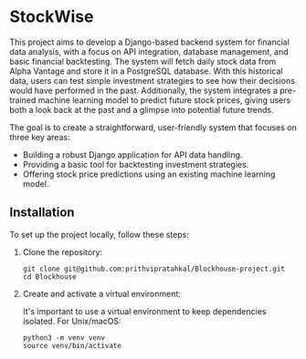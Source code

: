 # StockWise

This project aims to develop a Django-based backend system for financial data analysis, with a focus on API integration, database management, and basic financial backtesting. The system will fetch daily stock data from Alpha Vantage and store it in a PostgreSQL database. With this historical data, users can test simple investment strategies to see how their decisions would have performed in the past. Additionally, the system integrates a pre-trained machine learning model to predict future stock prices, giving users both a look back at the past and a glimpse into potential future trends.

The goal is to create a straightforward, user-friendly system that focuses on three key areas:

- Building a robust Django application for API data handling.
- Providing a basic tool for backtesting investment strategies.
- Offering stock price predictions using an existing machine learning model.

## Installation

To set up the project locally, follow these steps:

1) Clone the repository:
    ```
    git clone git@github.com:prithvipratahkal/Blockhouse-project.git
    cd Blockhouse
    ```

2) Create and activate a virtual environment:

   It's important to use a virtual environment to keep dependencies isolated.
    For Unix/macOS:

    ```
    python3 -m venv venv
    source venv/bin/activate
```
